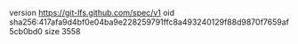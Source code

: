 version https://git-lfs.github.com/spec/v1
oid sha256:417afa9d4bf0e04ba9e228259791ffc8a493240129f88d9870f7659af5cb0bd0
size 3558

